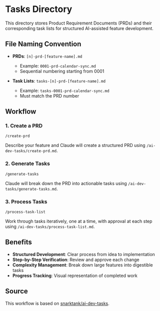 # Tasks Directory

This directory stores Product Requirement Documents (PRDs) and their corresponding task lists for structured AI-assisted feature development.

## File Naming Convention

- **PRDs**: `[n]-prd-[feature-name].md` 
  - Example: `0001-prd-calendar-sync.md`
  - Sequential numbering starting from 0001

- **Task Lists**: `tasks-[n]-prd-[feature-name].md`
  - Example: `tasks-0001-prd-calendar-sync.md`
  - Must match the PRD number

## Workflow

### 1. Create a PRD
```
/create-prd
```
Describe your feature and Claude will create a structured PRD using `/ai-dev-tasks/create-prd.md`.

### 2. Generate Tasks
```
/generate-tasks
```
Claude will break down the PRD into actionable tasks using `/ai-dev-tasks/generate-tasks.md`.

### 3. Process Tasks
```
/process-task-list
```
Work through tasks iteratively, one at a time, with approval at each step using `/ai-dev-tasks/process-task-list.md`.

## Benefits

- **Structured Development**: Clear process from idea to implementation
- **Step-by-Step Verification**: Review and approve each change
- **Complexity Management**: Break down large features into digestible tasks
- **Progress Tracking**: Visual representation of completed work

## Source

This workflow is based on [snarktank/ai-dev-tasks](https://github.com/snarktank/ai-dev-tasks).

